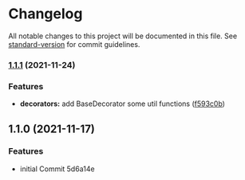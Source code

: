 # Changelog

All notable changes to this project will be documented in this file. See [standard-version](https://github.com/conventional-changelog/standard-version) for commit guidelines.

### [1.1.1](https://github.com/xinxinran0221010/tyber-framework/compare/v1.1.0...v1.1.1) (2021-11-24)


### Features

* **decorators:** add BaseDecorator some util functions ([f593c0b](https://github.com/xinxinran0221010/tyber-framework/commit/f593c0b66fe9b0cfcbcdefd59e4789c7ddcd821e))

## 1.1.0 (2021-11-17)


### Features

* initial Commit 5d6a14e
